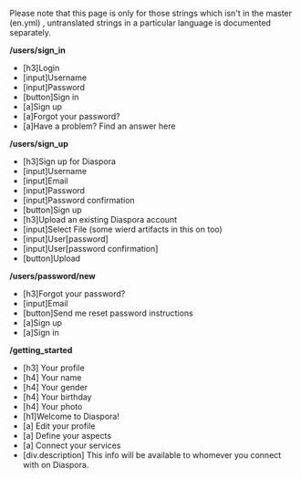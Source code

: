 Please note that this page is only for those strings which isn't in the master (en.yml) , untranslated strings in a particular language is documented separately.


**/users/sign_in**

* [h3]Login
* [input]Username
* [input]Password
* [button]Sign in
* [a]Sign up
* [a]Forgot your password?
* [a]Have a problem? Find an answer here


**/users/sign_up**

* [h3]Sign up for Diaspora
* [input]Username
* [input]Email
* [input]Password
* [input]Password confirmation
* [button]Sign up
* [h3]Upload an existing Diaspora account
* [input]Select File (some wierd artifacts in this on too)
* [input]User[password]
* [input]User[password confirmation]
* [button]Upload

**/users/password/new**

* [h3]Forgot your password? 
* [input]Email
* [button]Send me reset password instructions
* [a]Sign up
* [a]Sign in

**/getting_started**

* [h3] Your profile
* [h4] Your name
* [h4] Your gender
* [h4] Your birthday
* [h4] Your photo
* [h1]Welcome to Diaspora!
* [a] Edit your profile
* [a] Define your aspects
* [a] Connect your services
* [div.description] This info will be available to whomever you connect with on Diaspora.
